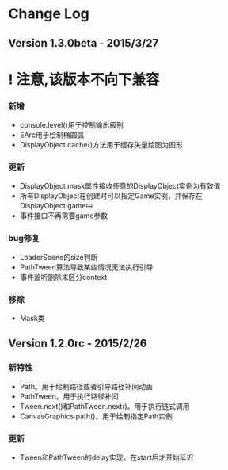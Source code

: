 # Change Log
## Version 1.3.0beta - 2015/3/27
# ! 注意,该版本不向下兼容
### 新增
* console.level()用于控制输出级别
* EArc用于绘制椭圆弧
* DisplayObject.cache()方法用于缓存矢量绘图为图形

### 更新
* DisplayObject.mask属性接收任意的DisplayObject实例为有效值
* 所有DisplayObject在创建时可以指定Game实例，并保存在DisplayObject.game中
* 事件接口不再需要game参数

### bug修复
* LoaderScene的size判断
* PathTween算法导致某些情况无法执行引导
* 事件监听删除未区分context

### 移除
* Mask类

## Version 1.2.0rc - 2015/2/26

### 新特性
* Path。用于绘制路径或者引导路径补间动画
* PathTween。用于执行路径补间
* Tween.next()和PathTween.next()。用于执行链式调用
* CanvasGraphics.path()。用于绘制指定Path实例

### 更新
* Tween和PathTween的delay实现。在start后才开始延迟
